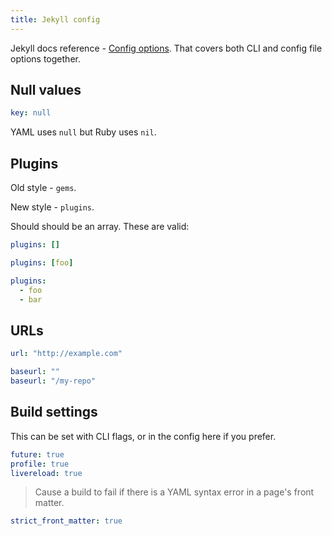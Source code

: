 ```yaml
---
title: Jekyll config
---
```


Jekyll docs reference - [Config options](https://jekyllrb.com/docs/configuration/options/). That covers both CLI and config file options together.


## Null values

```yaml
key: null
```

YAML uses `null` but Ruby uses `nil`.


## Plugins

Old style - `gems`.

New style - `plugins`.

Should should be an array. These are valid:

```yaml
plugins: []
```
```yaml
plugins: [foo]
```

```yaml
plugins:
  - foo
  - bar
```


## URLs

```yaml
url: "http://example.com"
```

```yaml
baseurl: ""
baseurl: "/my-repo"
```


## Build settings

This can be set with CLI flags, or in the config here if you prefer.

```yaml
future: true
profile: true
livereload: true
```

> Cause a build to fail if there is a YAML syntax error in a page's front matter.

```yaml
strict_front_matter: true
```
